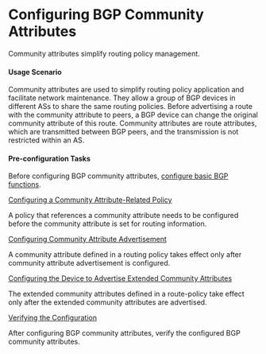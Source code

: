Configuring BGP Community Attributes
====================================

Community attributes simplify routing policy management.

#### Usage Scenario

Community attributes are used to simplify routing policy application and facilitate network maintenance. They allow a group of BGP devices in different ASs to share the same routing policies. Before advertising a route with the community attribute to peers, a BGP device can change the original community attribute of this route. Community attributes are route attributes, which are transmitted between BGP peers, and the transmission is not restricted within an AS.


#### Pre-configuration Tasks

Before configuring BGP community attributes, [configure basic BGP functions](dc_vrp_bgp_cfg_3004.html).


[Configuring a Community Attribute-Related Policy](../../../../software/nev8r10_vrpv8r16/user/vrp/dc_vrp_bgp_cfg_3042.html)

A policy that references a community attribute needs to be configured before the community attribute is set for routing information.

[Configuring Community Attribute Advertisement](../../../../software/nev8r10_vrpv8r16/user/vrp/dc_vrp_bgp_cfg_4043.html)

A community attribute defined in a routing policy takes effect only after community attribute advertisement is configured.

[Configuring the Device to Advertise Extended Community Attributes](../../../../software/nev8r10_vrpv8r16/user/vrp/dc_vrp_bgp_cfg_4044.html)

The extended community attributes defined in a route-policy take effect only after the extended community attributes are advertised.

[Verifying the Configuration](../../../../software/nev8r10_vrpv8r16/user/vrp/dc_vrp_bgp_cfg_3044.html)

After configuring BGP community attributes, verify the configured BGP community attributes.